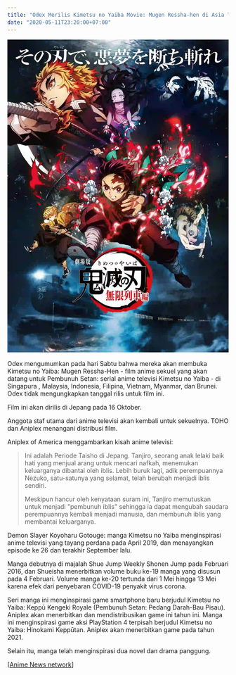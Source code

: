 ```yaml
---
title: "Odex Merilis Kimetsu no Yaiba Movie: Mugen Ressha-hen di Asia Tenggara"
date: "2020-05-11T23:20:00+07:00"
---
```


![Daftar Anime Serial, Film, Manga Yang Terdampak COVID-19](./sekaidotid-kv.webp)

Odex mengumumkan pada hari Sabtu bahwa mereka akan membuka Kimetsu no Yaiba: Mugen Ressha-Hen - film anime sekuel yang akan datang untuk Pembunuh Setan: serial anime televisi Kimetsu no Yaiba - di Singapura , Malaysia, Indonesia, Filipina, Vietnam, Myanmar, dan Brunei. Odex tidak mengungkapkan tanggal rilis untuk film ini.

Film ini akan dirilis di Jepang pada 16 Oktober.

Anggota staf utama dari anime televisi akan kembali untuk sekuelnya. TOHO dan Aniplex menangani distribusi film.

Aniplex of America menggambarkan kisah anime televisi:

> Ini adalah Periode Taisho di Jepang. Tanjiro, seorang anak lelaki baik hati yang menjual arang untuk mencari nafkah, menemukan keluarganya dibantai oleh iblis. Lebih buruk lagi, adik perempuannya Nezuko, satu-satunya yang selamat, telah berubah menjadi iblis sendiri.
>
> Meskipun hancur oleh kenyataan suram ini, Tanjiro memutuskan untuk menjadi "pembunuh iblis" sehingga ia dapat mengubah saudara perempuannya kembali menjadi manusia, dan membunuh iblis yang membantai keluarganya.

Demon Slayer Koyoharu Gotouge: manga Kimetsu no Yaiba menginspirasi anime televisi yang tayang perdana pada April 2019, dan menayangkan episode ke 26 dan terakhir September lalu.

Manga debutnya di majalah Shue Jump Weekly Shonen Jump pada Februari 2016, dan Shueisha menerbitkan volume buku ke-19 manga yang disusun pada 4 Februari. Volume manga ke-20 tertunda dari 1 Mei hingga 13 Mei karena efek dari penyebaran COVID-19 penyakit virus corona.

Seri manga ini menginspirasi game smartphone baru berjudul Kimetsu no Yaiba: Keppū Kengeki Royale (Pembunuh Setan: Pedang Darah-Bau Pisau). Aniplex akan menerbitkan dan mendistribusikan game ini tahun ini. Manga ini menginspirasi game aksi PlayStation 4 terpisah berjudul Kimetsu no Yaiba: Hinokami Keppūtan. Aniplex akan menerbitkan game pada tahun 2021.

Selain itu, manga telah menginspirasi dua novel dan drama panggung.

\[[Anime News network](https://www.animenewsnetwork.com/news/2020-05-11/odex-opens-demon-slayer-kimetsu-no-yaiba-anime-film-in-southeast-asia/.159425?utm_source=SEKAI.ID&utm_medium=SEKAI.ID_Source_Link&utm_campaign=SEKAI.ID_Source_Link)\]
